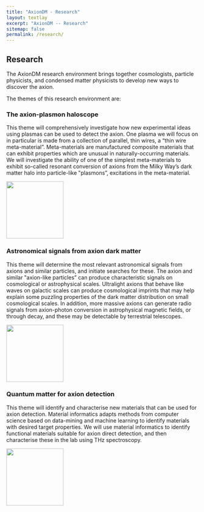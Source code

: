 ```yaml
---
title: "AxionDM - Research"
layout: textlay
excerpt: "AxionDM -- Research"
sitemap: false
permalink: /research/
---
```


<h2> Research </h2>

The AxionDM research environment brings together cosmologists, particle physicists, and condensed matter physicists to develop new ways to discover the axion.

The themes of this research environment are:


<!-- ![]({{ site.url }}{{ site.baseurl }}/images/respic/cylinder.png){: style="width: 200px; float: right; border: 10px"} -->



<div class="container text-left">

<h3> The axion-plasmon haloscope </h3>

<div class="row">
<div class="col-sm-9">

This theme will comprehensively investigate how new experimental ideas using plasmas can be used to detect the axion. One plasma we will focus on in particular is made from a collection of parallel, thin wires, a “thin wire meta-material”. Meta-materials are manufactured composite materials that can exhibit properties which are unusual in naturally-occurring materials. We will investigate the ability of one of the simplest meta-materials to exhibit so-called resonant conversion of axions from the Milky Way’s dark matter halo into particle-like ‟plasmons”, excitations in the meta-material.

</div>

<div class="col-sm-3">
<img src="{{ site.url }}{{ site.baseurl }}/images/respic/cylinder.png" width="150px"  alt="">
</div>

</div>


<!-- ![]({{ site.url }}{{ site.baseurl }}/images/respic/astronomy.png){: style="width: 150px; float: left; border: 10px"} -->
<h3> Astronomical signals from axion dark matter </h3>

<div class="row">
<div class="col-sm-9">

This theme will determine the most relevant astronomical signals from axions and similar particles, and initiate searches for these. The axion and similar ‟axion-like particles” can produce characteristic signals on cosmological or astrophysical scales. Ultralight axions that behave like waves on galactic scales can produce cosmological imprints that may help explain some puzzling properties of the dark matter distribution on small cosmological scales. In addition, more massive axions can generate radio signals from axion-photon conversion in astrophysical magnetic fields, or through decay, and these may be detectable by terrestrial telescopes.

</div>

<div class="col-sm-3">
<img src="{{ site.url }}{{ site.baseurl }}/images/respic/astronomy.png" width="150px"  alt="">
</div>
</div>

<!-- ![]({{ site.url }}{{ site.baseurl }}/images/respic/quantum_matter.PNG){: style="width: 150px; float: right; border: 10px"} -->
<h3> Quantum matter for axion detection </h3>

<div class="row">
<div class="col-sm-9">

This theme will identify and characterise new materials that can be used for axion detection. Material informatics adapts methods from computer science based on data-mining and machine learning to identify materials with desired target properties. We will use material informatics to identify functional materials suitable for axion direct detection, and then characterise these in the lab using THz spectroscopy.

</div>

<div class="col-sm-3">
<img src="{{ site.url }}{{ site.baseurl }}/images/respic/quantum_matter.png" width="150px"  alt="">
</div>
</div>

</div>


<!--

Our overarching goal is to explore and understand new quantum states of electronic matter on the atomic scale. To do so, we use and develop novel spectroscopic-imaging scanning tunneling microscopy (SI-STM) tools to visualize the relevant quantum mechanical degrees of freedom.

Questions of interest include: (i), How does the Mott state collapse upon doping and how is this related to the complex phase diagram of high-temperature superconductors? (ii), What is the strange metal phase seen in correlated electron systems? Is this an exotic long-range entangled state? What is the mechanism of dissipation in that state? (iii), Why is the transition temperature in high-temperature superconductors so high?

![]({{ site.url }}{{ site.baseurl }}/images/respic/layers_real.jpg){: style="width: 300px; float: right; border: 10px"}

Currently, our instrument of choice  is SI-STM.  State-of-the-art SI-STM measures an array of tunneling spectra on a given sample, registered to the atomic sites with picometer precision. Each is proportional to the local density of states at a given location. Ideally, the recorded spectra are so tightly packed that the measurement yields a three-dimensional mapping of the local density of states as a function of locations and energy. This is shown on the image on the right-hand side (10x10 nm2), and its Fourier transform, below.

The quantum materials which we will investigate encapsulate some of the great unsolved mysteries of physics. They include high-temperature superconductors, quantum-critical compounds, graphene, and topological electronic matter that can be used for error-resistant quantum computing.

![]({{ site.url }}{{ site.baseurl }}/images/respic/layers_fft.jpg){: style="width: 300px; float: left; border: 10px"}

A main goal is to use modern technology to build the new instrumentation needed to understand these quantum materials. I learned my trade in [Seamus Davis’ SI-STM lab](http://davisgroup.lassp.cornell.edu/) and with [Felix Baumberger](http://dpmc.unige.ch/gr_baumberger/index.html), and later moved as an [ETH fellow](http://www.ethfellows.ethz.ch/) to [Andreas Wallraff’s qudev lab](http://www.qudev.ethz.ch/) where we investigated coupled cavity arrays in circuit QED. This allowed me to learn new techniques such as high frequency measurements, low temperature noise-free amplification, and quantum-limited measurements. The goal is to combine these with SI-STM.

This will enable the instrumental capabilities to visualize the different quantum mechanical degrees of freedom needed to understand next-generation quantum materials. STM will be the main method, but we use different spectroscopic-imaging techniques to visualize not only the topography, but also the density of states, spins, and other degrees of freedom hidden below the surface. -->
